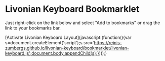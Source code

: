 # Livonian Keyboard Bookmarklet

Just right-click on the link below and select "Add to bookmarks" or drag the link to your bookmarks bar.

[Activate Livonian Keyboard Layout](javascript:(function(){var s=document.createElement('script');s.src='https://reinis-zumbergs.github.io/livonian-keyboard/bookmarklet/livonian-keyboard.js';document.body.appendChild(s);})();)

